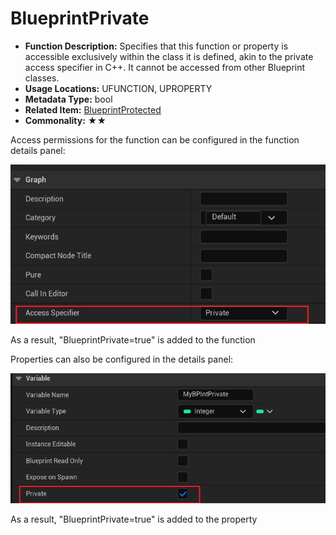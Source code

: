 # BlueprintPrivate

- **Function Description:** Specifies that this function or property is accessible exclusively within the class it is defined, akin to the private access specifier in C++. It cannot be accessed from other Blueprint classes.
- **Usage Locations:** UFUNCTION, UPROPERTY
- **Metadata Type:** bool
- **Related Item:** [BlueprintProtected](../BlueprintProtected/BlueprintProtected.md)
- **Commonality:** ★★

Access permissions for the function can be configured in the function details panel:

![Untitled](Untitled.png)

As a result, "BlueprintPrivate=true" is added to the function

Properties can also be configured in the details panel:

![Untitled](Untitled%201.png)

As a result, "BlueprintPrivate=true" is added to the property